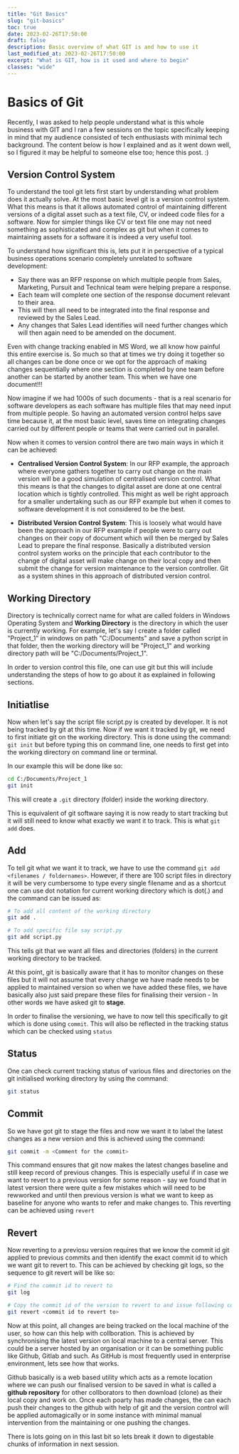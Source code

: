 ```yaml
---
title: "Git Basics"
slug: "git-basics"
toc: true
date: 2023-02-26T17:50:00
draft: false
description: Basic overview of what GIT is and how to use it
last_modified_at: 2023-02-26T17:50:00
excerpt: "What is GIT, how is it used and where to begin"
classes: "wide"
---
```


# Basics of Git 

Recently, I was asked to help people understand what is this whole business with GIT and I ran a few sessions on the topic specifically keeping in mind that my audience consisted of tech enthusiasts with minimal tech background. The content below is how I explained and as it went down well, so I figured it may be helpful to someone else too; hence this post. :)

## Version Control System

To understand the tool git lets first start by understanding what problem does it actually solve. At the most basic level git is a version control system. What this means is that it allows automated control of maintaining different versions of a digital asset such as a text file, CV, or indeed code files for a software. Now for simpler things like CV or text file one may not need something as sophisticated and complex as git but when it comes to maintaining assets for a software it is indeed a very useful tool.

To understand how significant this is, lets put it in perspective of a typical business operations scenario completely unrelated to software development:

* Say there was an RFP response on which multiple people from Sales, Marketing, Pursuit and Technical team were helping prepare a response.
* Each team will complete one section of the response document relevant to their area.
* This will then all need to be integrated into the final response and reviewed by the Sales Lead.
* Any changes that Sales Lead identifies will need further changes which will then again need to be amended on the document.

Even with change tracking enabled in MS Word, we all know how painful this entire exercise is. So much so that at times we try doing it together so all changes can be done once or we opt for the approach of making changes sequentially where one section is completed by one team before another can be started by another team. This when we have one document!!! 

Now imagine if we had 1000s of such documents - that is a real scenario for software developers as each software has multiple files that may need input from multiple people. So having an automated version control helps save time because it, at the most basic level, saves time on integrating changes carried out by different people or teams that were carried out in parallel.

Now when it comes to version control there are two main ways in which it can be achieved:

* **Centralised Version Control System**: In our RFP example, the approach where everyone gathers together to carry out change on the main version will be a good simulation of centralised version control. What this means is that the changes to digital asset are done at one central location which is tightly controlled. This might as well be right approach for a smaller undertaking such as our RFP example but when it comes to software development it is not considered to be the best.

* **Distributed Version Control System**: This is loosely what would have been the approach in our RFP example if people were to carry out changes on their copy of document which will then be merged by Sales Lead to prepare the final response. Basically a distributed version control system works on the principle that each contributor to the change of digital asset will make change on their local copy and then submit the change for version maintenance to the version controller. Git as a system shines in this approach of distributed version control.

## Working Directory

Directory is technically correct name for what are called folders in Windows Operating System and **Working Directory** is the directory in which the user is currently working. For example, let's say I create a folder called "Project_1" in windows on path "C:/Documents" and save a python script in that folder, then the working directory will be "Project_1" and working directory path will be "C:/Documents/Project_1".

In order to version control this file, one can use git but this will include understanding the steps of how to go about it as explained in following sections.

## Initiatlise

Now when let's say the script file script.py is created by developer. It is not being tracked by git at this time. Now if we want it tracked by git, we need to first initiate git on the working directory. This is done using the command: `git init` but before typing this on command line, one needs to first get into the working directory on command line or terminal.

In our example this will be done like so:

```bash
cd C:/Documents/Project_1
git init
```

This will create a `.git` directory (folder) inside the working directory.

This is equivalent of git software saying it is now ready to start tracking but it will still need to know what exactly we want it to track. This is what `git add` does. 

## Add

To tell git what we want it to track, we have to use the command `git add <filenames / foldernames>`. However, if there are 100 script files in directory it will be very cumbersome to type every single filename and as a shortcut one can use dot notation for current working directory which is dot(.) and the command can be issued as:

```bash
# To add all content of the working directory
git add .

# To add specific file say script.py
git add script.py
```

This tells git that we want all files and directories (folders) in the current working directory to be tracked.

At this point, git is basically aware that it has to monitor changes on these files but it will not assume that every change we have made needs to be applied to maintained version so when we have added these files, we have basically also just said prepare these files for finalising their version - In other words we have asked git to **stage**. 

In order to finalise the versioning, we have to now tell this specifically to git which is done using `commit`. This will also be reflected in the tracking status which can be checked using `status`

## Status

One can check current tracking status of various files and directories on the git initialised working directory by using the command:

```bash
git status
```

## Commit

So we have got git to stage the files and now we want it to label the latest changes as a new version and this is achieved using the command:

```bash
git commit -m <Comment for the commit>
```
This command ensures that git now makes the latest changes baseline and still keep record of previous changes. This is especially useful if in case we want to revert to a previous version for some reason - say we found that in latest version there were quite a few mistakes which will need to be rewworked and until then previous version is what we want to keep as baseline for anyone who wants to refer and make changes to. This reverting can be achieved using `revert`

## Revert

Now reverting to a previosu version requires that we know the commit id git applied to previous commits and then identify the exact commit id to which we want git to revert to. This can be achieved by checking git logs, so the sequence to git revert will be like so:

```bash
# Find the commit id to revert to
git log

# Copy the commit id of the version to revert to and issue following command
git revert <commit id to revert to>
```

Now at this point, all changes are being tracked on the local machine of the user, so how can this help with collboration. This is achieved by synchronising the latest version on local machine to a central server. This could be a server hosted by an organisation or it can be something public like Github, Gitlab and such. As GitHub is most frequently used in enterprise environment, lets see how that works.

Github basically is a web based utility which acts as a remote location where we can push our finalised version to be saved in what is called a **github repository** for other collborators to then download (clone) as their local copy and work on. Once each poarty has made changes, the can each push their changes to the github with help of git and the version control will be applied automagically or in some instance with minimal manual intervention from the maintaining or one pushing the changes.

There is lots going on in this last bit so lets break it down to digestable chunks of information in next session.
